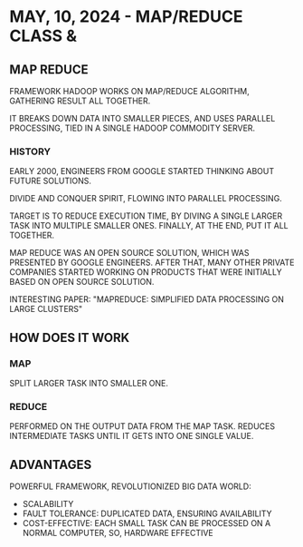 # MAY, 10, 2024 - MAP/REDUCE CLASS & 

## MAP REDUCE

FRAMEWORK HADOOP WORKS ON MAP/REDUCE ALGORITHM, GATHERING RESULT ALL TOGETHER.

IT BREAKS DOWN DATA INTO SMALLER PIECES, AND USES PARALLEL PROCESSING, TIED IN A SINGLE HADOOP COMMODITY SERVER.


### HISTORY

EARLY 2000, ENGINEERS FROM GOOGLE STARTED THINKING ABOUT FUTURE SOLUTIONS.

DIVIDE AND CONQUER SPIRIT, FLOWING INTO PARALLEL PROCESSING.

TARGET IS TO REDUCE EXECUTION TIME, BY DIVING A SINGLE LARGER TASK INTO MULTIPLE SMALLER ONES. FINALLY, AT THE END, PUT IT ALL TOGETHER.


MAP REDUCE WAS AN OPEN SOURCE SOLUTION, WHICH WAS PRESENTED BY GOOGLE ENGINEERS. AFTER THAT, MANY OTHER PRIVATE COMPANIES STARTED WORKING ON PRODUCTS THAT WERE INITIALLY BASED ON OPEN SOURCE SOLUTION.

INTERESTING PAPER: "MAPREDUCE: SIMPLIFIED DATA PROCESSING ON LARGE CLUSTERS"

## HOW DOES IT WORK

### MAP

SPLIT LARGER TASK INTO SMALLER ONE.



### REDUCE

PERFORMED ON THE OUTPUT DATA FROM THE MAP TASK. REDUCES INTERMEDIATE TASKS UNTIL IT GETS INTO ONE SINGLE VALUE.

## ADVANTAGES

POWERFUL FRAMEWORK, REVOLUTIONIZED BIG DATA WORLD:

- SCALABILITY
- FAULT TOLERANCE: DUPLICATED DATA, ENSURING AVAILABILITY
- COST-EFFECTIVE: EACH SMALL TASK CAN BE PROCESSED ON A NORMAL COMPUTER, SO, HARDWARE EFFECTIVE

